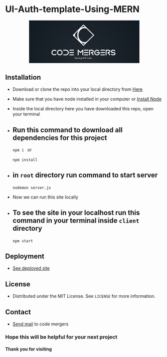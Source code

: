 # UI-Auth-template-Using-MERN

<p align="center">
  <a href="https://github.com/Code-Mergers/UI-Auth-Template-Using-React">
    <img src="images/CodeMergers-Banner.png" alt="Logo" width=70%>
  </a>
</p>
  
## Installation
- Download or clone the repo into your local directory from [Here](https://github.com/Code-Mergers/UI-Auth-Template-Using-MERN)
- Make sure that you have node installed in your computer or [Install Node](https://nodejs.org/en/)
- Inside the local directory here you have downloaded this repo, open your terminal
- Run this command to download all dependencies for this project
  - 
  `npm i `
  or 
  
  `npm install`

- in `root` directory run command to start server
  -
  `nodemon server.js`

- Now we can run this site locally 
- To see the site in your localhost run this command in your terminal inside `client` directory
  - 
  `npm start`

## Deployment
- [See deployed site]()

## License
- Distributed under the MIT License. See `LICENSE` for more information.

## Contact
- [Send mail](mailto:codemergers.org@gmail.com) to code mergers


### Hope this will be helpful for your next project
#### Thank you for visiting
